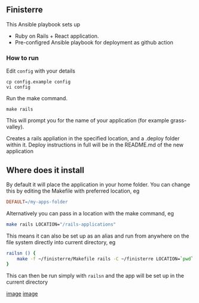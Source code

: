 ## Finisterre

This Ansible playbook sets up

- Ruby on Rails + React application.
- Pre-configred Ansible playbook for deployment as github action

### How to run

Edit `config` with your details

```
cp config.example config
vi config
```

Run the make command.

```
make rails
```

This will prompt you for the name of your application (for example grass-valley).

Creates a rails appliation in the specified location, and a .deploy folder within it. Deploy instructions in full will be in the README.md of the new application

## Where does it install

By default it will place the application in your home folder. You can change this by editing the Makefile with preferred location, eg

```Makefile
DEFAULT=/my-apps-folder
```

Alternatively you can pass in a location with the make command, eg

```sh
make rails LOCATION="/rails-applications"
```

This means it can also be set up as an alias and run from anywhere on the file system directly into current directory, eg

```sh
railsn () {
	make -f ~/finisterre/Makefile rails -C ~/finisterre LOCATION=`pwd`
}
```

This can then be run simply with `railsn` and the app will be set up in the current directory

[image](https://user-images.githubusercontent.com/4191428/187072594-fedff1b3-9865-46ce-9dcf-7db9b3d8c143.png)
[image](https://user-images.githubusercontent.com/4191428/187072601-1813d1db-7b68-49a0-8f7d-1f8c27166b69.png)


